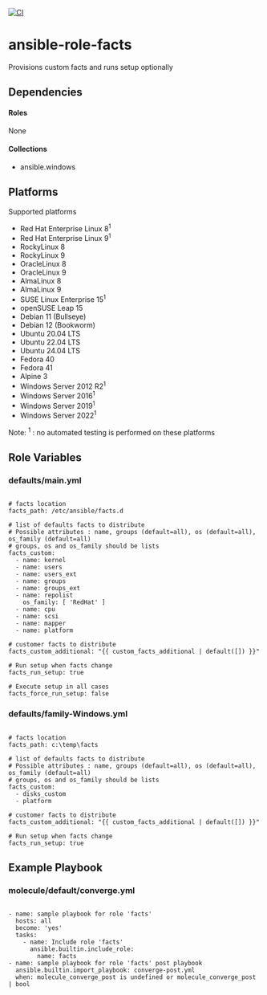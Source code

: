 [![CI](https://github.com/de-it-krachten/ansible-role-facts/workflows/CI/badge.svg?event=push)](https://github.com/de-it-krachten/ansible-role-facts/actions?query=workflow%3ACI)


# ansible-role-facts

Provisions custom facts and runs setup optionally



## Dependencies

#### Roles
None

#### Collections
- ansible.windows

## Platforms

Supported platforms

- Red Hat Enterprise Linux 8<sup>1</sup>
- Red Hat Enterprise Linux 9<sup>1</sup>
- RockyLinux 8
- RockyLinux 9
- OracleLinux 8
- OracleLinux 9
- AlmaLinux 8
- AlmaLinux 9
- SUSE Linux Enterprise 15<sup>1</sup>
- openSUSE Leap 15
- Debian 11 (Bullseye)
- Debian 12 (Bookworm)
- Ubuntu 20.04 LTS
- Ubuntu 22.04 LTS
- Ubuntu 24.04 LTS
- Fedora 40
- Fedora 41
- Alpine 3
- Windows Server 2012 R2<sup>1</sup>
- Windows Server 2016<sup>1</sup>
- Windows Server 2019<sup>1</sup>
- Windows Server 2022<sup>1</sup>

Note:
<sup>1</sup> : no automated testing is performed on these platforms

## Role Variables
### defaults/main.yml
<pre><code>
# facts location
facts_path: /etc/ansible/facts.d

# list of defaults facts to distribute
# Possible attributes : name, groups (default=all), os (default=all), os_family (default=all)
# groups, os and os_family should be lists
facts_custom:
  - name: kernel
  - name: users
  - name: users_ext
  - name: groups
  - name: groups_ext
  - name: repolist
    os_family: [ 'RedHat' ]
  - name: cpu
  - name: scsi
  - name: mapper
  - name: platform

# customer facts to distribute
facts_custom_additional: "{{ custom_facts_additional | default([]) }}"

# Run setup when facts change
facts_run_setup: true

# Execute setup in all cases
facts_force_run_setup: false
</pre></code>

### defaults/family-Windows.yml
<pre><code>
# facts location
facts_path: c:\temp\facts

# list of defaults facts to distribute
# Possible attributes : name, groups (default=all), os (default=all), os_family (default=all)
# groups, os and os_family should be lists
facts_custom:
  - disks_custom
  - platform

# customer facts to distribute
facts_custom_additional: "{{ custom_facts_additional | default([]) }}"

# Run setup when facts change
facts_run_setup: true
</pre></code>




## Example Playbook
### molecule/default/converge.yml
<pre><code>
- name: sample playbook for role 'facts'
  hosts: all
  become: 'yes'
  tasks:
    - name: Include role 'facts'
      ansible.builtin.include_role:
        name: facts
- name: sample playbook for role 'facts' post playbook
  ansible.builtin.import_playbook: converge-post.yml
  when: molecule_converge_post is undefined or molecule_converge_post | bool
</pre></code>
